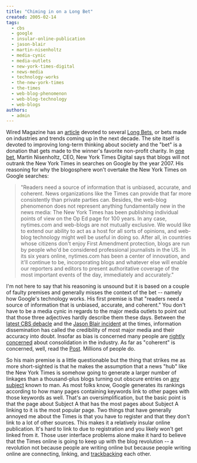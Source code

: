 ```yaml
---
title: "Chiming in on a Long Bet"
created: 2005-02-14
tags: 
  - cbs
  - google
  - insular-online-publication
  - jason-blair
  - martin-nisenholtz
  - media-cynic
  - media-outlets
  - new-york-times-digital
  - news-media
  - technology-works
  - the-new-york-times
  - the-times
  - web-blog-phenomenon
  - web-blog-technology
  - web-blogs
authors: 
  - admin
---
```


Wired Magazine has an [article](http://www.wired.com/wired/archive/10.05/longbets_pr.html) devoted to several [Long Bets](http://www.longbets.org/), or bets made on industries and trends coming up in the next decade. The site itself is devoted to improving long-term thinking about society and the "bet" is a donation that gets made to the winner's favorite non-profit charity. In [one bet](http://www.wired.com/wired/archive/10.05/longbets.html?pg=8), Martin Nisenholtz, CEO, New York Times Digital says that blogs will not outrank the New York Times in searches on Google by the year 2007. His reasoning for why the blogosphere won't overtake the New York Times on Google searches:

> "Readers need a source of information that is unbiased, accurate, and coherent. News organizations like the Times can provide that far more consistently than private parties can. Besides, the web-blog phenomenon does not represent anything fundamentally new in the news media: The New York Times has been publishing individual points of view on the Op Ed page for 100 years. In any case, nytimes.com and web-blogs are not mutually exclusive. We would like to extend our ability to act as a host for all sorts of opinions, and web-blog technology might well be useful in doing so. After all, in countries whose citizens don't enjoy First Amendment protection, blogs are run by people who'd be considered professional journalists in the US. In its six years online, nytimes.com has been a center of innovation, and it'll continue to be, incorporating blogs and whatever else will enable our reporters and editors to present authoritative coverage of the most important events of the day, immediately and accurately."

I'm not here to say that his reasoning is unsound but it is based on a couple of faulty premises and generally misses the context of the bet -- namely how Google's technology works. His first premise is that "readers need a source of information that is unbiased, accurate, and coherent." You don't have to be a media cynic in regards to the major media outlets to point out that those three adjectives hardly describe them these days. Between the [latest CBS debacle](http://www.justabovesunset.com/id384.html) and the [Jason Blair incident](http://www.justabovesunset.com/id384.html) at the times, information dissemination has called the credibility of most major media and their accuracy into doubt. Insofar as bias is concerned many people are [rightly concerned](http://www.fair.org/) about consolidation in the industry. As far as "coherent" is concerned, well, read the [Post](www.nypost.com). Millions of people do.

So his main premise is a little questionable but the thing that strikes me as more short-sighted is that he makes the assumption that a news "hub" like the New York Times is somehow going to generate a larger number of linkages than a thousand-plus blogs turning out obscure entries on [any subject](http://www.stillmanvalley.org/aoo/archives/000085.html) known to man. As most folks know, Google generates its rankings according to how many pages containing keywords link to other pages with those keywords as well. That's an oversimplification, but the basic point is that the page about Subject A that has the most pages about Subject A linking to it is the most popular page. Two things that have generally annoyed me about the Times is that you have to register and that they don't link to a lot of other sources. This makes it a relatively insular online publication. It's hard to link to due to registration and you likely won't get linked from it. Those user interface problems alone make it hard to believe that the Times online is going to keep up with the blog revolution -- a revolution not because people are writing online but because people writing online are connecting, linking, and [trackbacking](http://www.movabletype.org/trackback/beginners/) each other.
